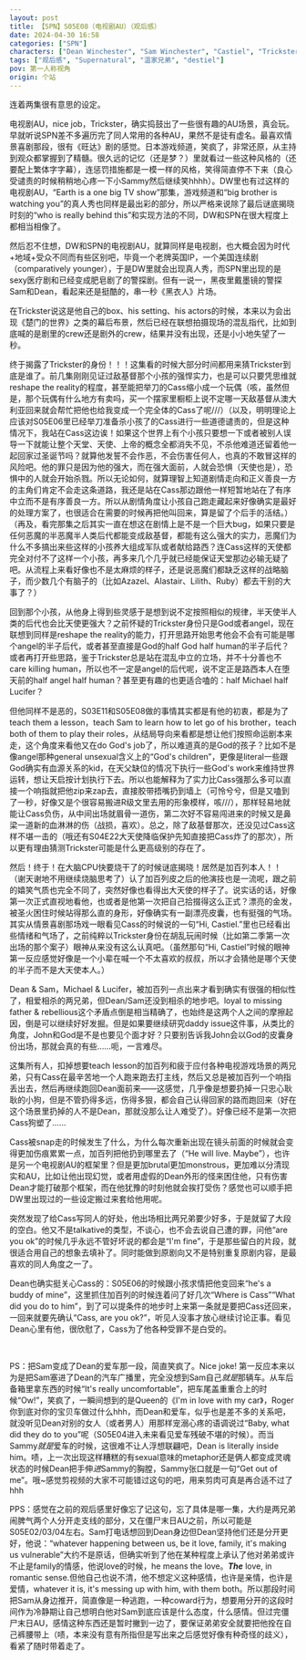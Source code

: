 ```yaml
---
layout: post
title: 【SPN】S05E08（电视剧AU）（观后感）
date: 2024-04-30 16:58
categories: ["SPN"]
characters: ["Dean Winchester", "Sam Winchester", "Castiel", "Trickster", "Gabriel"]
tags: ["观后感", "Supernatural", "温家兄弟", "destiel"]
pov: 第一人称视角
origin: 个站
---
```


连着两集很有意思的设定。

电视剧AU，nice job，Trickster，确实捣鼓出了一些很有趣的AU场景，真会玩。早就听说SPN差不多遍历完了同人常用的各种AU，果然不是徒有虚名。最喜欢情景喜剧那段，很有《旺达》剧的感觉。日本游戏频道，笑疯了，非常还原，从主持到观众都掌握到了精髓。很久远的记忆（还是梦？）里就看过一些这种风格的（还要配上繁体字字幕），连惩罚措施都是一模一样的风格，笑得简直停不下来（良心受谴责的时候稍稍地心疼一下小Sammy然后继续笑hhhh）。DW里也有过这样的电视剧AU，“Earth is a one big TV show”那集，游戏频道和“big brother is watching you”的真人秀也同样是最出彩的部分，所以严格来说除了最后谜底揭晓时刻的“who is really behind this”和实现方法的不同，DW和SPN在很大程度上都相当相像了。

然后忍不住想，DW和SPN的电视剧AU，就算同样是电视剧，也大概会因为时代+地域+受众不同而有些区别吧，毕竟一个老牌英国IP，一个美国连续剧（comparatively younger），于是DW里就会出现真人秀，而SPN里出现的是sexy医疗剧和已经变成肥皂剧了的警探剧。但有一说一，黑夜里戴墨镜的警探Sam和Dean，看起来还是挺酷的，串一秒《黑衣人》片场。

在Trickster说这是他自己的box、his setting、his actors的时候，本来以为会出现《楚门的世界》之类的幕后布景，然后已经在联想拍摄现场的混乱指代，比如到底喊的是剧里的crew还是剧外的crew，结果并没有出现，还是小小地失望了一秒。

终于揭露了Trickster的身份！！！这集看的时候大部分时间都用来猜Trickster到底是谁了。前几集刚刚见证过敌基督那个小孩的强悍实力，也是可以只要凭思维就reshape the reality的程度，甚至能把举刀的Cass缩小成一个玩偶（咳，虽然但是，那个玩偶有什么地方有卖吗，买一个摆家里橱柜上说不定哪一天敌基督从澳大利亚回来就会帮忙把他也给我变成一个完全体的Cass了呢///）（以及，明明理论上应该对S05E06里已经举刀准备杀小孩了的Cass进行一些道德谴责的，但是这种情况下，我站在Cass这边诶！如果这个世界上有个小孩只要想一下或者被别人误导一下就能让整个天堂、天使、上帝的概念全都消失不见，不杀他难道还留着他一起回家过圣诞节吗？就算他发誓不会作恶，不会伤害任何人，也真的不敢冒这样的风险吧。他的罪只是因为他的强大，而在强大面前，人就会恐惧（天使也是），恐惧中的人就会开始杀戮。所以无论如何，就算理智上知道剧情走向和正义善良一方的主角们肯定不会走这条道路，我还是站在Cass那边跟他一样短暂地站在了有序中立而不是有序善良一方。所以从剧情角度让小孩自己跑走藏起来好像确实是最好的处理方案了，也很适合在需要的时候再把他叫回来，算是留了个后手的活结。）（再及，看完那集之后其实一直在想这在剧情上是不是一个巨大bug，如果只要是任何恶魔的半恶魔半人类后代都能变成敌基督，都能有这么强大的实力，恶魔们为什么不多搞出来些这样的小孩养大组成军队或者献给路西？连Cass这样的天使都完全对付不了这样一个小孩，再多来几个几乎就已经能保证天堂那边必输无疑了吧。从流程上来看好像也不是太麻烦的样子，还是说恶魔们都缺乏这样的战略脑子，而少数几个有脑子的（比如Azazel、Alastair、Lilith、Ruby）都去干别的大事了？）

回到那个小孩，从他身上得到些灵感于是想到说不定按照相似的规律，半天使半人类的后代也会比天使更强大？之前怀疑的Trickster身份只是God或者angel，现在联想到同样是reshape the reality的能力，打开思路开始思考他会不会有可能是哪个angel的半子后代，或者甚至直接是God的half God half human的半子后代？或者再打开些思路，鉴于Trickster总是站在混乱中立的立场，并不十分善也不care killing human，所以也不一定是angel的后代呢，说不定正是路西本人在堕天前的half angel half human？甚至更有趣的也更适合嗑的：half Michael half Lucifer？

但他同样不是恶的，S03E11和S05E08做的事情其实都是有他的初衷，都是为了teach them a lesson，teach Sam to learn how to let go of his brother，teach both of them to play their roles，从结局导向来看都是想让他们按照命运剧本来走，这个角度来看他又在do God's job了，所以难道真的是God的孩子？比如不是像angel那种general unsexual含义上的“God's children”，更像是literal一些跟God确实有血源关系的kid，在天父缺位的情况下执行一些God's work来维持世界运转，想让天启按计划执行下去。所以也能解释为了实力比Cass强那么多可以直接一个响指就把他zip来zap去，直接胶带捂嘴扔到墙上（可怜兮兮，但是又嗑到了一秒，好像又是个很容易搬进R级文里去用的形象模样，咳///），那样轻易地就能让Cass负伤，从中间出场就眉骨一道伤，第二次好不容易闯进来的时候又是鼻梁一道新的血淋淋的伤（战损，喜欢）。总之，除了敌基督那次，还没见过Cass这样不堪一击的（哦还有S04E22大天使降临保护先知直接把Cass炸了的那次），所以更有理由猜测Trickster可能是什么更高级别的存在了。

然后！终于！在大脑CPU快要烧干了的时候谜底揭晓！居然是加百列本人！！（谢天谢地不用继续烧脑思考了）认了加百列皮之后的他演技也是一流呢，跟之前的嬉笑气质也完全不同了，突然好像也看得出大天使的样子了。说实话的话，好像第一次正式直视地看他，也或者是他第一次把自己拾掇得这么正式？漂亮的金发，被圣火困住时候站得那么直的身形，好像确实有一副漂亮皮囊，也有挺强的气场。其实从情景喜剧那场戏一眼看见Cass的时候说的一句“Hi, Castiel.”里也已经看出些情绪和气场了，之前纯粹以Trickster身份在胡乱玩闹时候（比如第二季第一次出场的那个案子）眼神从来没有这么认真吧。（虽然那句“Hi, Castiel”时候的眼神第一反应感觉好像是一个小辈在喊一个不太喜欢的叔叔，所以才会猜他是哪个天使的半子而不是大天使本人。）

Dean & Sam，Michael & Lucifer，被加百列一点出来才看到确实有很强的相似性了，相爱相杀的两兄弟，但Dean/Sam还没到相杀的地步吧。loyal to missing father & rebellious这个矛盾点倒是相当精确了，也始终是这两个人之间的摩擦起因，倒是可以继续好好发掘。但是如果要继续研究daddy issue这件事，从类比的角度，John和God是不是也要见个面才好？只要别告诉我John会以God的皮囊身份出场，那就会真的有些……呃，一言难尽。

这集所有人，扣掉想要teach lesson的加百列和疲于应付各种电视游戏场景的两兄弟，只有Cass在最辛苦地一个人跑来跑去打主线，然后又总是被加百列一个响指丢出去，然后再继续跑回Dean面前来——这感觉，几乎像是想要扔掉一只忠心耿耿的小狗，但是不管扔得多远，伤得多狠，都会自己认得回家的路而跑回来（好在这个场景里扔掉的人不是Dean，那就没那么让人难受了）。好像已经不是第一次把Cass狗塑了……

Cass被snap走的时候发生了什么，为什么每次重新出现在镜头前面的时候就会变得更加伤痕累累一点，加百列把他扔到哪里去了（“He will live. Maybe”），也许是另一个电视剧AU的框架里？但是更加brutal更加monstrous，更加难以分清现实和AU，比如让他出现幻觉，或者用虚假的Dean外形的怪来困住他，只有伤害Dean才能打破那个框架，而在他犹豫的时刻他就会挨打受伤？感觉也可以顺手把DW里出现过的一些设定搬过来套给他用呢。

突然发现了给Cass写同人的好处，他出场相比两兄弟要少好多，于是就留了大段的空白。他又不是talkative的类型，不谈心，也不会去说自己遭的罪，问他“are you ok”的时候几乎永远不管好坏说的都会是“I'm fine”，于是那些留白的片段，就很适合用自己的想象去填补了。同时能做到原剧向又不是特别重复原剧内容，是最喜欢的同人角度之一了。

Dean也确实挺关心Cass的：S05E06的时候跟小孩求情把他变回来“he's a buddy of mine”，这里抓住加百列的时候连着问了好几次“Where is Cass”“What did you do to him”，到了可以提条件的地步时上来第一条就是要把Cass还回来，一回来就要先确认“Cass, are you ok?”，听见人没事才放心继续讨论正事。看见Dean心里有他，很欣慰了，Cass为了他各种受罪不是白受的。

<br>

PS：把Sam变成了Dean的爱车那一段，简直笑疯了。Nice joke! 第一反应本来以为是把Sam塞进了Dean的汽车广播里，完全没想到Sam自己*就是*那辆车。从车后备箱里拿东西的时候“It's really uncomfortable”，把车尾盖重重合上的时候“Ow!”，笑疯了，一瞬间想到的是Queen的《I'm in love with my car》，Roger你到底对你的宝贝车做过什么hhh，而Dean和爱车，似乎也是差不多的关系吧，就没听见Dean对别的女人（或者男人）用那样宠溺心疼的语调说过“Baby, what did they do to you”呢（S05E04进入未来看见爱车残破不堪的时候）。而当Sammy*就是*爱车的时候，这很难不让人浮想联翩吧，Dean is literally inside him。啧，上一次出现这样糟糕的有sexual意味的metaphor还是俩人都变成灵魂状态的时候Dean把手伸*进*Sammy的胸膛，Sammy张口就是一句“Get out of me”。哦\~感觉剪视频的大家不可能错过这句的吧，用来剪肉可真是再合适不过了hhh

PPS：感觉在之前的观后感里好像忘了记这句，忘了具体是哪一集，大约是两兄弟闹脾气两个人分开走支线的部分，又在僵尸末日AU之前，所以可能是S05E02/03/04左右。Sam打电话想回到Dean身边但Dean坚持他们还是分开更好，他说：“whatever happening between us, be it love, family, it's making us vulnerable”大约不是原话，但确实听到了他在某种程度上承认了他对弟弟或许不止是family的情感，他说love的时候，he means the love。***The*** love, in romantic sense.但他自己也说不清，他不想定义这种感情，也许是亲情，也许是爱情，whatever it is, it's messing up with him, with them both。所以那段时间把Sam从身边推开，简直像是一种逃跑，一种coward行为，想要用分开的这段时间作为冷静期让自己想明白他对Sam到底应该是什么态度，什么感情。但过完僵尸末日AU，感情这种东西还是暂时撇到一边了，要保证弟弟安全就要把他拴在自己裤腰带上（啧，本来没有意有所指但是写出来之后感觉好像有种奇怪的歧义），看紧了随时带着走了。
